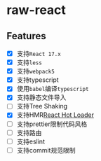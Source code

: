 # raw-react

## Features

- [x] 支持`React 17.x`
- [x] 支持`less`
- [x] 支持`webpack5`
- [x] 支持typescript
- [x] 使用`babel`编译`typescript`
- [x] 支持静态文件导入
- [ ] 支持Tree Shaking
- [x] 支持HMR[React Hot Loader](https://github.com/gaearon/react-hot-loader)
- [ ] 支持prettier限制代码风格
- [ ] 支持路由
- [ ] 支持eslint
- [ ] 支持commit规范限制
